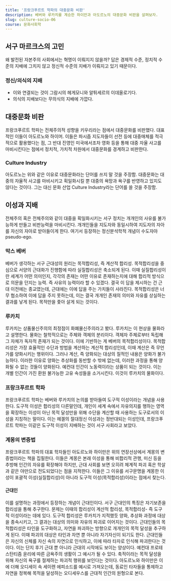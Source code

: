 ```yaml
---
title: '프랑크푸르트 학파의 대중문화 비판'
description: 베버와 루카치를 계승한 하이만과 아도르노의 대중문화 비판을 살펴보자.
slug: culture-socio-06
course: 문화사회학
---
```


## 서구 마르크스의 고민

왜 발전된 자본주의 사회에서는 혁명이 이뤄지지 않을까? 답은 경제적 수준, 정치적 수준의 지배에 그치지 않고 정신적 수준의 지배가 이뤄지고 있기 때문이다.

### 정신/의식의 지배

- 이와 연결되는 것이 그람시의 헤게모니와 알튀세르의 이데올로기다.
- 의식의 지배보다는 무의식의 지배에 가깝다.

## 대중문화 비판

프랑크푸르트 학파는 전체주의적 성향을 키우리라는 점에서 대중문화를 비판했다. 대표적인 이들이 아도르노와 하이머. 이들은 파시즘 지도자들이 선전 등에 대중매체를 적극적으로 활용했다는 점, 그 반대 진영인 미국에서조차 영화 등을 통해 대중 자율 사고를 마비시킨다는 점에서 정치적, 가치적 차원에서 대중문화를 경계하고 비판한다.

### Culture Industry

아도르노는 위와 같은 이유로 대중문화라는 단어를 쓰지 말 것을 주장함. 대중문화는 대중의 자율적 사고를 마비시키고 획일화시킬 뿐 대중의 욕망과 욕구를 반영하고 있지도 않다는 것이다. 그는 대신 문화 산업 Culture Industry라는 단어를 쓸 것을 주장함.

## 이성과 지배

전체주의 혹은 전체주의와 같이 대중을 획일화시키는 서구 정치는 개개인의 사유를 불가능하게 만들고 비판능력을 마비시킨다. 개개인들을 지도자와 동일시하여 지도자의 자아를 자신의 자아로 받아들이게 한다. 여기서 등장하는 정신분석학적 개념이 수도자아 pseudo-ego.

### 막스 베버

베버가 생각하는 서구 근대성의 원리는 목적합리성, 즉 계산적 합리성. 목적합리성을 중심으로 서양의 근대화가 진행함에 따라 실질합리성은 축소되게 된다. 이때 실질합리성이란 세계가 어떤 의미인지, 각각의 존재는 어떤 이유로 존재하는지에 대해 합리적 방식으로 의문을 던지는 능력. 즉 사유의 능력이라 할 수 있겠다. 결국 이 답을 제시하는 건 근대 이전에는 종교였는데, 근대에는 이에 답을 주는 가치들이 사라진다. 목적합리성은 너무 협소하여 이에 답을 주지 못하는데, 이는 결국 개개인 존재의 의미와 자유를 상실하는 결과를 낳게 된다. 목적만을 좇아 살게 되는 것이다.

### 루카치

루카치는 상품물신주의의 최정점이 화폐물신주의라고 봤다. 루카치는 이 현상을 물화라고 설명한다. 물화는 철학적으로는 주체와 객체의 분리이다. 객체자 주체로부터 독립해 그 자체가 독자적 존재가 되는 것이다. 이에 기반하는 게 베버의 목적합리성이다. 목적합리성은 가장 효율적인 수단과 방법을 계산하는 계산적 합리성인데, 이때 계산은 즉 무언가를 양화시키는 행위이다. 그러나 계산, 즉 양화되는 대상의 질적인 내용은 양화가 불가능하다. 이러한 이유로 양화는 추상화를 동반할 수 밖에 없는데, 이러한 과정을 통해 양화될 수 없는 것들이 양화된다. 예컨대 인간이 노동력이라는 상품이 되는 것이다. 이는 개별 인간이 가진 환원 불가능한 고유 속성들을 소거시킨다. 이것이 루카치의 물화이다.

### 프랑크푸르트 학파

프랑크푸르트 학파는 베버와 루카치의 논의를 받아들여 도구적 이성이라는 개념을 사용한다. 도구적 이성은 합리성의 다른말인데, 개인이 세계 속에서 자유의지를 행하는 영역을 확장하는 이성이 아닌 목적 달성만을 위해 수단을 계산할 때 사용하는 도구로서의 이성을 지칭하는 말이다. 이는 헤겔의 절대정신 이성과는 정반대되는 이성인데, 프랑크푸르트 학파는 이같은 도구적 이성이 지배하는 것이 서구 사회라고 보았다.

### 계몽의 변증법

프랑크푸르트 학파의 대표 학자들인 아도르노와 하이만은 위의 연장선상에서 계몽의 변증법이라는 책을 집필한다. 이들은 계몽은 본래 이성을 통해 비합리적 관행, 미신 등을 추방해 인간의 자유를 확장해야 하지만, 근대 사회를 보면 오히려 체계적 파괴 혹은 학살과 같은 야만으로 전도되었다는 점을 지적한다. 이들은 그 이유를 서구문명을 계몽한 이성이 포괄적 이성(실질합리성)이 아니라 도구적 이성(목적합리성)이라는 점에서 찾는다.

#### 근대인

이를 설명하는 과정에서 등장하는 개념이 근대인이다. 서구 근대인의 특징은 자기보존을 합리성을 통해 추구한다. 문제는 이때의 합리성이 계산적 합리성, 목적합리성- 즉 도구적 이성이라는 데에 있다. 도구적 합리성은 루카치가 지적했듯 양화, 추상화 과정에 대상을 종속시키고, 그 결과는 대상의 의미와 자유의 파괴로 이어지는 것이다. 근대인들의 목적합리성은 타인을 도구화하고, 자연을 파괴하는 방향으로 개개인의 목적 달성을 추구하게 된다. 이때 파괴의 대상은 타인과 자연 뿐 아니라 자기자신이 되기도 한다. 근대인들은 자신의 신체를 자신 속의 자연으로 인식하고, 이에 따라 타자로 인식해 파괴한다는 것이다. 이는 단지 후기 근대 뿐 아니라 근대의 시작에도 보이는 양상이다. 예컨대 프로테스탄티즘 윤리에 따른 금욕주의 생활이 그 예시가 될 수 있다. 축적이라는 목적 달성을 위해 자신의 욕구를 절제하는 파괴적 행위를 보인다는 것이다. 아도르노와 하이만은 이에 더해 오디세이 속 세이렌 에피소드를 예시로 가져오는데, 동료인 타자들을 통제하고 자연을 정복해 목적을 달성하는 오디세우스를 근대적 인간의 원형으로 본다.